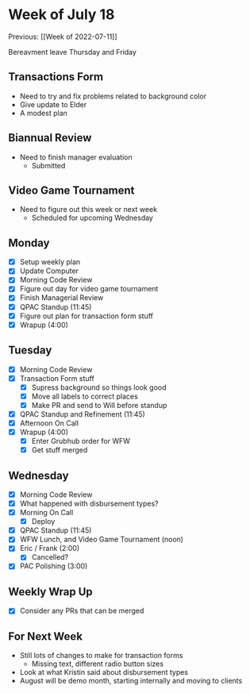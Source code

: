 # Week of July 18
Previous: [[Week of 2022-07-11]]

Bereavment leave Thursday and Friday

## Transactions Form
- Need to try and fix problems related to background color
- Give update to Elder
- A modest plan

## Biannual Review
 - Need to finish manager evaluation
	 - Submitted

## Video Game Tournament
- Need to figure out this week or next week
	- Scheduled for upcoming Wednesday

## Monday
- [x] Setup weekly plan
- [x] Update Computer
- [x] Morning Code Review
- [x] Figure out day for video game tournament
- [x] Finish Managerial Review
- [x] QPAC Standup (11:45)
- [x] Figure out plan for transaction form stuff
- [x] Wrapup (4:00)

## Tuesday
- [x] Morning Code Review
- [x] Transaction Form stuff
	 - [x] Supress background so things look good
	 - [x] Move all labels to correct places
	 - [x] Make PR and send to Will before standup
- [x] QPAC Standup and Refinement (11:45)
- [x] Afternoon On Call
- [x] Wrapup (4:00)
	- [x] Enter Grubhub order for WFW
	- [x] Get stuff merged

## Wednesday
- [x] Morning Code Review
- [x] What happened with disbursement types?
- [x] Morning On Call
	- [x] Deploy
- [x] QPAC Standup (11:45)
- [x] WFW Lunch, and Video Game Tournament (noon)
- [x] Eric / Frank (2:00)
	- [x] Cancelled?
- [x] PAC Polishing (3:00)

## Weekly Wrap Up
 - [x] Consider any PRs that can be merged

## For Next Week
 - Still lots of changes to make for transaction forms
	 - Missing text, different radio button sizes
 - Look at what Kristin said about disbursement types
 - August will be demo month, starting internally and moving to clients
